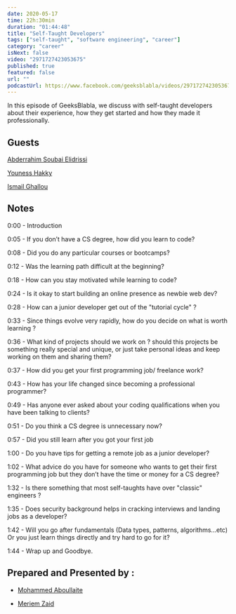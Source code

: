```yaml
---
date: 2020-05-17
time: 22h:30min
duration: "01:44:48"
title: "Self-Taught Developers"
tags: ["self-taught", "software engineering", "career"]
category: "career"
isNext: false
video: "2971727423053675"
published: true
featured: false
url: ""
podcastUrl: https://www.facebook.com/geeksblabla/videos/2971727423053675/
---
```


In this episode of GeeksBlabla, we discuss with self-taught developers about their experience, how they get started and how they made it professionally.

## Guests

[Abderrahim Soubai Elidrissi](https://www.facebook.com/zizwar0nline)

[Youness Hakky](https://www.facebook.com/younes.hakky)

[Ismail Ghallou](https://twitter.com/smakosh)

## Notes

0:00 - Introduction

0:05 - If you don’t have a CS degree, how did you learn to code?

0:08 - Did you do any particular courses or bootcamps?

0:12 - Was the learning path difficult at the beginning?

0:18 - How can you stay motivated while learning to code?

0:24 - Is it okay to start building an online presence as newbie web dev?

0:28 - How can a junior developer get out of the "tutorial cycle" ?

0:33 - Since things evolve very rapidly, how do you decide on what is worth learning ?

0:36 - What kind of projects should we work on ? should this projects be something really special and unique, or just take personal ideas and keep working on them and sharing them?

0:37 - How did you get your first programming job/ freelance work?

0:43 - How has your life changed since becoming a professional programmer?

0:49 - Has anyone ever asked about your coding qualifications when you have been talking to clients?

0:51 - Do you think a CS degree is unnecessary now?

0:57 - Did you still learn after you got your first job

1:00 - Do you have tips for getting a remote job as a junior developer?

1:02 - What advice do you have for someone who wants to get their first programming job but they don’t have the time or money for a CS degree?

1:32 - Is there something that most self-taughts have over "classic" engineers ?

1:35 - Does security background helps in cracking interviews and landing jobs as a developer?

1:42 - Will you go after fundamentals (Data types, patterns, algorithms...etc) Or you just learn things directly and try hard to go for it?

1:44 - Wrap up and Goodbye.

## Prepared and Presented by :

- [Mohammed Aboullaite](https://www.facebook.com/aboullaite)

- [Meriem Zaid](https://www.facebook.com/MeriemZaid)
